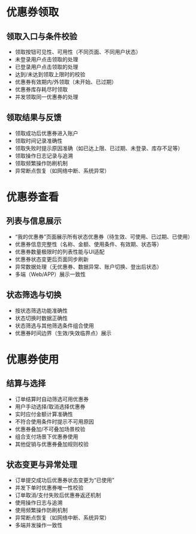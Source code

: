 # 优惠券领取
## 领取入口与条件校验
- 领取按钮可见性、可用性（不同页面、不同用户状态）
- 未登录用户点击领取的处理
- 已登录用户点击领取的处理
- 达到/未达到领取上限时的校验
- 优惠券有效期内/外领取（未开始、已过期）
- 优惠券库存耗尽时领取
- 并发领取同一优惠券的处理
## 领取结果与反馈
- 领取成功后优惠券进入账户
- 领取时间记录准确性
- 领取失败时提示原因准确（如已达上限、已过期、未登录、库存不足等）
- 领取操作日志记录与追溯
- 领取频繁操作防刷机制
- 异常断点恢复（如网络中断、系统异常）

# 优惠券查看
## 列表与信息展示
- “我的优惠券”页面展示所有状态优惠券（待生效、可使用、已过期、已使用）
- 优惠券信息完整性（名称、金额、使用条件、有效期、状态等）
- 优惠券数量极限时的列表性能与UI适配
- 优惠券状态变更后页面同步刷新
- 异常数据处理（无优惠券、数据异常、账户切换、登出后状态）
- 多端（Web/APP）展示一致性
## 状态筛选与切换
- 按状态筛选功能准确性
- 状态切换时数据正确性
- 状态筛选与其他筛选条件组合使用
- 优惠券时间边界（生效/失效临界点）展示

# 优惠券使用
## 结算与选择
- 订单结算时自动筛选可用优惠券
- 用户手动选择/取消选择优惠券
- 实时应付金额计算准确性
- 不符合使用条件时提示不可用原因
- 优惠券叠加/不可叠加场景校验
- 组合支付场景下优惠券使用
- 其他促销与优惠券叠加规则校验
## 状态变更与异常处理
- 订单提交成功后优惠券状态变更为“已使用”
- 并发下单时优惠券唯一性校验
- 订单取消/支付失败后优惠券返还机制
- 使用操作日志与追溯
- 使用频繁操作防刷机制
- 异常断点恢复（如网络中断、系统异常）
- 多端并发操作一致性